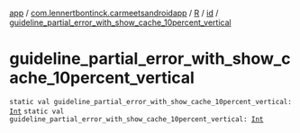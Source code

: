 [app](../../../index.md) / [com.lennertbontinck.carmeetsandroidapp](../../index.md) / [R](../index.md) / [id](index.md) / [guideline_partial_error_with_show_cache_10percent_vertical](./guideline_partial_error_with_show_cache_10percent_vertical.md)

# guideline_partial_error_with_show_cache_10percent_vertical

`static val guideline_partial_error_with_show_cache_10percent_vertical: `[`Int`](https://kotlinlang.org/api/latest/jvm/stdlib/kotlin/-int/index.html)
`static val guideline_partial_error_with_show_cache_10percent_vertical: `[`Int`](https://kotlinlang.org/api/latest/jvm/stdlib/kotlin/-int/index.html)